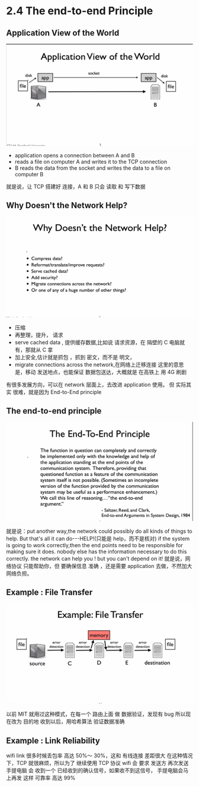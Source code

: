 # 2.4 The end-to-end Principle

## Application View of the World

![](./2.4%20The%20end-to-end%20Principle_0.png)

- application opens a connection between A and B
- reads a file on computer A and writes it to the TCP connection
- B reads the data from the socket and writes the data to a file on computer B

就是说，让 TCP 搭建好 连接，A 和 B 只会 读取 和 写下数据

## Why Doesn't the Network Help?

![](./%202.4%20The%20end-to-end%20Principle_1.png)

- 压缩
- 再整理，提升， 请求
- serve cached data , 提供缓存数据,比如说 请求资源，在 隔壁的 C 电脑就有，那就从 C 拿
- 加上安全,估计就是抓包 ，抓到 密文，而不是 明文，
- migrate connections across the network,在网络上迁移连接
  这里的意思是，移动 发送地点，也能保证 数据包送达，大概就是 在高铁上 用 4G 刷剧

有很多发展方向，可以在 network 层面上，去改进 application 使用。
但 实际其实 很难，就是因为 End-to-End principle

## The end-to-end principle

![](./2.4%20The%20end-to-end%20Principle_2.png)

就是说：put another way,the network could possibly do all kinds of things to help.
But that's all it can do---HELP!(只能是 help，而不是核对)
if the system is going to work correctly,then the end points need to be responsible for making sure it does.
nobody else has the information necessary to do this correctly.
the network can help you ! but you can't depend on it!
就是说，网络协议 只能帮助你，但 要确保信息 准确 ，还是需要 application 去做，不然加大网络负担。

## Example : File Transfer

![](./2.4%20The%20end-to-end%20Principle_3.png)

以前 MIT 就用过这种模式，在每一个 路由上面 做 数据验证，发现有 bug
所以现在改为 目的地 收到以后，用哈希算法 验证数据准确

## Example : Link Reliability

wifi link 很多时候丢包率 高达 50%～ 30%，这和 有线连接 差距很大
在这种情况下，TCP 就很麻烦，所以为了 继续使用 TCP 协议
wifi 会 要求 发送方 再次发送
手提电脑 会 收到一个 已经收到的确认信号，如果收不到这信号，
手提电脑会马上再发
这样 可靠率 高达 99%
